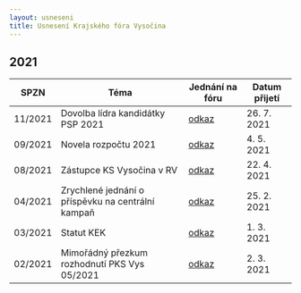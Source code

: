 ```yaml
---
layout: usneseni
title: Usnesení Krajského fóra Vysočina
---
```

## 2021

| SPZN         | Téma                                              | Jednání na fóru                                              | Datum přijetí |
|--------------|---------------------------------------------------|--------------------------------------------------------------|---------------|
| 11/2021      | Dovolba lídra kandidátky PSP 2021	               | [odkaz](https://forum.pirati.cz/viewtopic.php?f=416&t=57803) | 26. 7. 2021   |
| 09/2021      | Novela rozpočtu 2021	            	               | [odkaz](https://forum.pirati.cz/viewtopic.php?f=416&t=56813) | 4. 5. 2021    |
| 08/2021      | Zástupce KS Vysočina v RV	       	               | [odkaz](https://forum.pirati.cz/viewtopic.php?f=416&t=56773) | 22. 4. 2021   |
| 04/2021      | Zrychlené jednání o příspěvku na centrální kampaň | [odkaz](https://forum.pirati.cz/viewtopic.php?f=416&t=56298) | 25. 2. 2021   |
| 03/2021      | Statut KEK	                                       | [odkaz](https://forum.pirati.cz/viewtopic.php?f=416&t=56175) | 1. 3. 2021    |
| 02/2021      | Mimořádný přezkum rozhodnutí PKS Vys 05/2021	     | [odkaz](https://forum.pirati.cz/viewtopic.php?f=416&t=56246) | 2. 3. 2021    |
